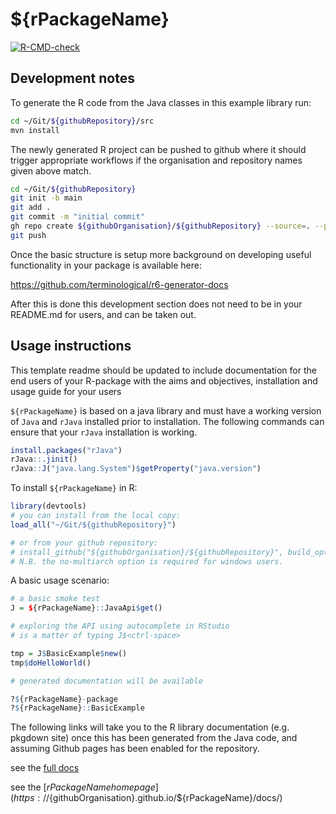 # ${rPackageName}

[![R-CMD-check](https://github.com/${githubOrganisation}/${githubRepository}/workflows/R-CMD-check/badge.svg)](https://github.com/${githubOrganisation}/${githubRepository}/actions)

## Development notes

To generate the R code from the Java classes in this example library run: 

```BASH
cd ~/Git/${githubRepository}/src
mvn install
```

The newly generated R project can be pushed to github where it should trigger appropriate workflows if the organisation and repository names given above match.

```BASH
cd ~/Git/${githubRepository}
git init -b main
git add . 
git commit -m "initial commit"
gh repo create ${githubOrganisation}/${githubRepository} --source=. --public
git push

```

Once the basic structure is setup more background on developing useful functionality in your package is available here:

https://github.com/terminological/r6-generator-docs

After this is done this development section does not need to be in your README.md for users, and can be taken out. 

## Usage instructions

This template readme should be updated to include documentation for the end users of your R-package with the aims and objectives, installation and usage guide for your users

`${rPackageName}` is based on a java library and must have a working version of `Java` and `rJava` installed prior to installation. The following commands can ensure that your `rJava` installation is working.


```R
install.packages("rJava")
rJava::.jinit()
rJava::J("java.lang.System")$getProperty("java.version")
```

To install `${rPackageName}` in R:

```R
library(devtools)
# you can install from the local copy:
load_all("~/Git/${githubRepository}")

# or from your github repository:
# install_github("${githubOrganisation}/${githubRepository}", build_opts = c("--no-multiarch"))
# N.B. the no-multiarch option is required for windows users.
```

A basic usage scenario:


```R
# a basic smoke test
J = ${rPackageName}::JavaApi$get()

# exploring the API using autocomplete in RStudio
# is a matter of typing J$<ctrl-space> 

tmp = J$BasicExample$new()
tmp$doHelloWorld()

# generated documentation will be available

?${rPackageName}-package
?${rPackageName}::BasicExample

```

The following links will take you to the R library documentation (e.g. pkgdown site) once this has been generated from the Java code, and assuming Github pages has been enabled for the repository.  

see the [full docs](https://${githubOrganisation}.github.io/${rPackageName})

see the [${rPackageName} home page](https://${githubOrganisation}.github.io/${rPackageName}/docs/)


